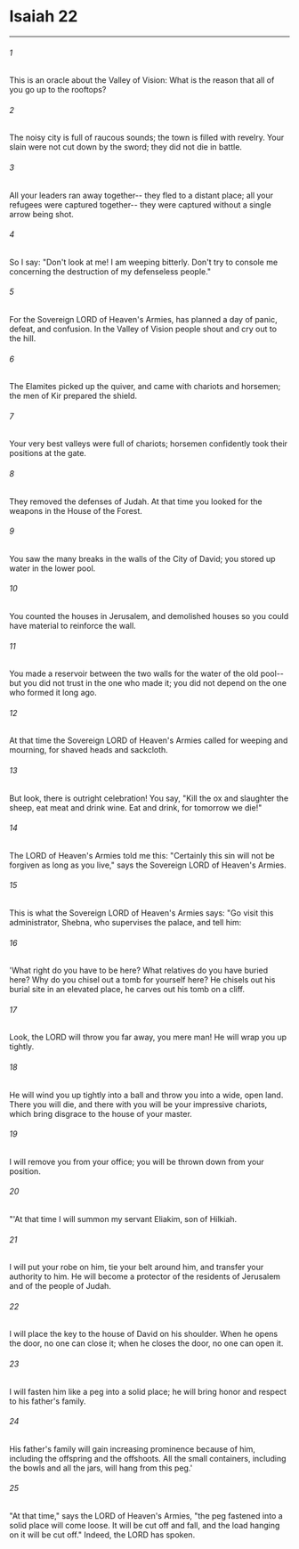 # Isaiah 22
***



###### 1 
This is an oracle about the Valley of Vision: What is the reason that all of you go up to the rooftops? 

###### 2 
The noisy city is full of raucous sounds; the town is filled with revelry. Your slain were not cut down by the sword; they did not die in battle. 

###### 3 
All your leaders ran away together-- they fled to a distant place; all your refugees were captured together-- they were captured without a single arrow being shot. 

###### 4 
So I say: "Don't look at me! I am weeping bitterly. Don't try to console me concerning the destruction of my defenseless people." 

###### 5 
For the Sovereign LORD of Heaven's Armies, has planned a day of panic, defeat, and confusion. In the Valley of Vision people shout and cry out to the hill. 

###### 6 
The Elamites picked up the quiver, and came with chariots and horsemen; the men of Kir prepared the shield. 

###### 7 
Your very best valleys were full of chariots; horsemen confidently took their positions at the gate. 

###### 8 
They removed the defenses of Judah. At that time you looked for the weapons in the House of the Forest. 

###### 9 
You saw the many breaks in the walls of the City of David; you stored up water in the lower pool. 

###### 10 
You counted the houses in Jerusalem, and demolished houses so you could have material to reinforce the wall. 

###### 11 
You made a reservoir between the two walls for the water of the old pool-- but you did not trust in the one who made it; you did not depend on the one who formed it long ago. 

###### 12 
At that time the Sovereign LORD of Heaven's Armies called for weeping and mourning, for shaved heads and sackcloth. 

###### 13 
But look, there is outright celebration! You say, "Kill the ox and slaughter the sheep, eat meat and drink wine. Eat and drink, for tomorrow we die!" 

###### 14 
The LORD of Heaven's Armies told me this: "Certainly this sin will not be forgiven as long as you live," says the Sovereign LORD of Heaven's Armies. 

###### 15 
This is what the Sovereign LORD of Heaven's Armies says: "Go visit this administrator, Shebna, who supervises the palace, and tell him: 

###### 16 
'What right do you have to be here? What relatives do you have buried here? Why do you chisel out a tomb for yourself here? He chisels out his burial site in an elevated place, he carves out his tomb on a cliff. 

###### 17 
Look, the LORD will throw you far away, you mere man! He will wrap you up tightly. 

###### 18 
He will wind you up tightly into a ball and throw you into a wide, open land. There you will die, and there with you will be your impressive chariots, which bring disgrace to the house of your master. 

###### 19 
I will remove you from your office; you will be thrown down from your position. 

###### 20 
"'At that time I will summon my servant Eliakim, son of Hilkiah. 

###### 21 
I will put your robe on him, tie your belt around him, and transfer your authority to him. He will become a protector of the residents of Jerusalem and of the people of Judah. 

###### 22 
I will place the key to the house of David on his shoulder. When he opens the door, no one can close it; when he closes the door, no one can open it. 

###### 23 
I will fasten him like a peg into a solid place; he will bring honor and respect to his father's family. 

###### 24 
His father's family will gain increasing prominence because of him, including the offspring and the offshoots. All the small containers, including the bowls and all the jars, will hang from this peg.' 

###### 25 
"At that time," says the LORD of Heaven's Armies, "the peg fastened into a solid place will come loose. It will be cut off and fall, and the load hanging on it will be cut off." Indeed, the LORD has spoken.
